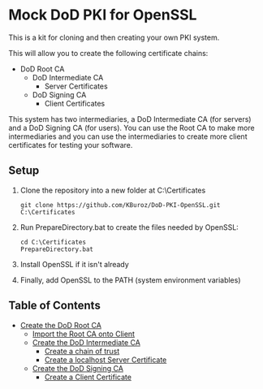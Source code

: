 # Mock DoD PKI for OpenSSL

This is a kit for cloning and then creating your own PKI system.

This will allow you to create the following certificate chains:

- DoD Root CA
  - DoD Intermediate CA
    - Server Certificates
  - DoD Signing CA
    - Client Certificates

This system has two intermediaries, a DoD Intermediate CA (for servers) and a DoD Signing CA (for users).  You can use the Root CA to make more intermediaries and you can use the intermediaries to create more client certificates for testing your software.

## Setup

>
  1. Clone the repository into a new folder at C:\Certificates

         git clone https://github.com/KBuroz/DoD-PKI-OpenSSL.git C:\Certificates

  2. Run PrepareDirectory.bat to create the files needed by OpenSSL:

         cd C:\Certificates
         PrepareDirectory.bat

  3. Install OpenSSL if it isn't already

  4. Finally, add OpenSSL to the PATH (system environment variables)

## Table of Contents

- [Create the DoD Root CA](DoD/CA/README.md)
  - [Import the Root CA onto Client](DoD/CA/README_ImportRootIntoTrustedRootCertificationAuthorities.md)
  - [Create the DoD Intermediate CA](DoD/CA/Intermediate/README.md)
    - [Create a chain of trust](DoD/CA/Intermediate/README_CreateChainOfTrust.md)
    - [Create a localhost Server Certificate](DoD/CA/Intermediate/README_CreateServerCert.md)
  - [Create the DoD Signing CA](DoD/CA/Signing/README.md)
    - [Create a Client Certificate](DoD/CA/Signing/README_CreateClientCert.md)